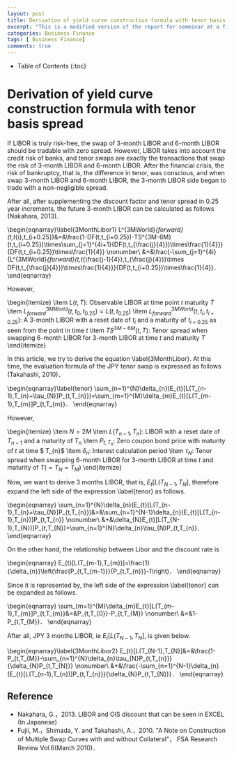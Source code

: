 ```yaml
---
layout: post
title: Derivation of yield curve construction formula with tenor basis spread 
excerpt: "This is a modified version of the report for semminar at a financial consulting firm in 2016."
categories: Business Finance
tags: [ Business Finance]
comments: true
---
```


* Table of Contents
{:toc}

# Derivation of yield curve construction formula with tenor basis spread
 
If LIBOR is truly risk-free, the swap of 3-month LIBOR and 6-month LIBOR should be tradable with zero spread. However, LIBOR takes into account the credit risk of banks, and tenor swaps are exactly the transactions that swap the risk of 3-month LIBOR and 6-month LIBOR. After the financial crisis, the risk of bankruptcy, that is, the difference in tenor, was conscious, and when swap 3-month LIBOR and 6-month LIBOR, the 3-month LIBOR side began to trade with a non-negligible spread.
 
After all, after supplementing the discount factor and tenor spread in 0.25 year increments, the future 3-month LIBOR can be calculated as follows (Nakahara, 2013).
 
\begin{eqnarray}\label{3MonthLibor1}
L^{3MWorld}_{forward}(t,t_{i},t_{i+0.25})&=&\frac{1-DF(t,t_{i+0.25})-TS^{3M-6M}(t,t_{i+0.25})\times\sum_{j=1}^{4i+1}{DF(t,t_{\frac{j}{4}})\times\frac{1}{4}}}{DF(t,t_{i+0.25})\times\frac{1}{4}} \nonumber\\
&+&\frac{-\sum_{j=1}^{4i}{L^{3MWorld}_{forward}(t,t_{\frac{j-1}{4}},t_{\frac{j}{4}})\times DF(t,t_{\frac{j}{4}})\times\frac{1}{4}}}{DF(t,t_{i+0.25})\times\frac{1}{4}}．
\end{eqnarray}
 
However,
 
\begin{itemize}
\item $L(t,T)$: Observable LIBOR at time point $t$ maturity $T$
\item $L^{3MWorld}_{forward}(t,t_{0},t_{0.25})=L(t,t_{0.25})$
\item $L^{3MWorld}_{forward}(t,t_{i},t_{i+0.25})$: A 3-month LIBOR with a reset date of $t_ {i}$ and a maturity of $t_{i+0.25}$ as seen from the point in time $t$
\item $TS^{3M-6M}(t,T)$: Tenor spread when swapping 6-month LIBOR for 3-month LIBOR at time $t$ and maturity $T$
\end{itemize}
 
In this article, we try to derive the equation \label{3MonthLibor}. 
At this time, the evaluation formula of the JPY tenor swap is expressed as follows (Takahashi, 2010)．
 
\begin{eqnarray}\label{tenor}
\sum_{n=1}^{N}\delta_{n}(E_{t}[L(T_{n-1},T_{n}+\tau_{N}]P_{t,T_{n}})=\sum_{m=1}^{M}\delta_{m}E_{t}[L(T_{m-1},T_{m}]P_{t,T_{m}}．
\end{eqnarray}
 
However,
 
\begin{itemize}
\item $N=2M$
\item $L(T_{n-1},T_{n})$: LIBOR with a reset date of $T_{n-1}$ and a maturity of $T_{n}$
\item $P_{t,T_{n}}$: Zero coupon bond price with maturity of $t$ at time $ T_{n}$
\item $\delta_{n}$: Interest calculation period
\item $\tau_{N}$: Tenor spread when swapping 6-month LIBOR for 3-month LIBOR at time $t$ and maturity of $T (= T_{N} = T_{M})$
\end{itemize}
 
Now, we want to derive 3 months LIBOR, that is, $E_{t}[L(T_{N-1}, T_{N}]$, therefore expand the left side of the expression \label{tenor} as follows.
 
\begin{eqnarray}
\sum_{n=1}^{N}\delta_{n}(E_{t}[L(T_{n-1},T_{n}+\tau_{N}]P_{t,T_{n}})&=&\sum_{n=1}^{N-1}\delta_{n}(E_{t}[L(T_{n-1},T_{n})]P_{t,T_{n}} \nonumber\\
&+&\delta_{N}E_{t}[L(T_{N-1},T_{N})]P_{t,T_{N}}+\sum_{n=1}^{N}\delta_{n}\tau_{N}P_{t,T_{n}}．
\end{eqnarray}

On the other hand, the relationship between Libor and the discount rate is
 
\begin{eqnarray}
E_{t}[L(T_{m-1},T_{m})]=\frac{1}{\delta_{n}}\left(\frac{P_{t,T_{m-1}}}{P_{t,T_{n}}}-1\right)．
\end{eqnarray}
 
Since it is represented by, the left side of the expression \label{tenor} can be expanded as follows.
 
\begin{eqnarray}
\sum_{m=1}^{M}\delta_{m}E_{t}[L(T_{m-1},T_{m}]P_{t,T_{m}}&=&P_{t,T_{0}}-P_{t,T_{M}} \nonumber\\
&=&1-P_{t,T_{M}}．
\end{eqnarray}
 
After all, JPY 3 months LIBOR, ie $E_{t} [L(T_{N-1},T_{N}]$, is given below.
 
\begin{eqnarray}\label{3MonthLibor2}
E_{t}[L(T_{N-1},T_{N}]&=&\frac{1-P_{t,T_{M}}-\sum_{n=1}^{N}\delta_{n}\tau_{N}P_{t,T_{n}}}{\delta_{N}P_{t,T_{N}}} \nonumber\\
&+&\frac{-\sum_{n=1}^{N-1}\delta_{n}(E_{t}[L(T_{n-1},T_{n})]P_{t,T_{n}}}{\delta_{N}P_{t,T_{N}}}．
\end{eqnarray}

## Reference
* Nakahara, G.，2013. LIBOR and OIS discount that can be seen in EXCEL (In Japanese)
* Fujii, M.，Shimada, Y. and Takahashi, A.，2010. "A Note on Construction of Multiple Swap Curves with and without Collateral"， FSA Research Review Vol.6(March 2010)．